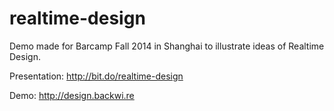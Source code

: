 realtime-design
===============

Demo made for Barcamp Fall 2014 in Shanghai to illustrate ideas of Realtime Design.

Presentation:
http://bit.do/realtime-design

Demo:
http://design.backwi.re
